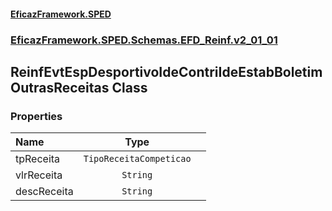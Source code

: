 #### [EficazFramework.SPED](EficazFrameworkSPED.md 'EficazFramework SPED')
### [EficazFramework.SPED.Schemas.EFD_Reinf.v2_01_01](EficazFramework.SPED.Schemas.EFD_Reinf.v2_01_01.md 'EficazFramework.SPED.Schemas.EFD_Reinf.v2_01_01')

## ReinfEvtEspDesportivoIdeContriIdeEstabBoletimOutrasReceitas Class
### Properties

| Name | Type | |
| :--- | :---: | :--- |
| tpReceita | `TipoReceitaCompeticao` |  |
| vlrReceita | `String` |  |
| descReceita | `String` |  |
